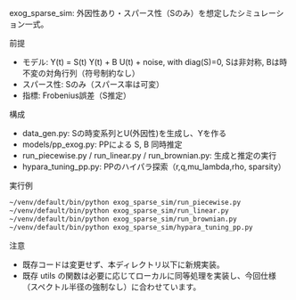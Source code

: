 exog_sparse_sim: 外因性あり・スパース性（Sのみ）を想定したシミュレーション一式。

前提
- モデル: Y(t) = S(t) Y(t) + B U(t) + noise,  with diag(S)=0, Sは非対称, Bは時不変の対角行列（符号制約なし）
- スパース性: Sのみ（スパース率は可変）
- 指標: Frobenius誤差（S推定）

構成
- data_gen.py: Sの時変系列とU(外因性)を生成し、Yを作る
- models/pp_exog.py: PPによる S, B 同時推定
- run_piecewise.py / run_linear.py / run_brownian.py: 生成と推定の実行
- hypara_tuning_pp.py: PPのハイパラ探索（r,q,mu_lambda,rho, sparsity）

実行例
```bash
~/venv/default/bin/python exog_sparse_sim/run_piecewise.py
~/venv/default/bin/python exog_sparse_sim/run_linear.py
~/venv/default/bin/python exog_sparse_sim/run_brownian.py
~/venv/default/bin/python exog_sparse_sim/hypara_tuning_pp.py
```

注意
- 既存コードは変更せず、本ディレクトリ以下に新規実装。
- 既存 utils の関数は必要に応じてローカルに同等処理を実装し、今回仕様（スペクトル半径の強制なし）に合わせています。


